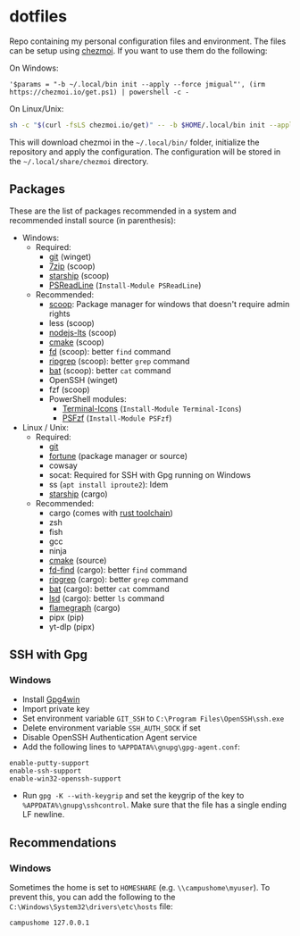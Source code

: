 # dotfiles

Repo containing my personal configuration files and environment. The files can be setup using [chezmoi](https://chezmoi.io). If you want to use them do the following:

On Windows:

```pwsh
'$params = "-b ~/.local/bin init --apply --force jmigual"', (irm https://chezmoi.io/get.ps1) | powershell -c -
```

On Linux/Unix:

```sh
sh -c "$(curl -fsLS chezmoi.io/get)" -- -b $HOME/.local/bin init --apply jmigual 
```

This will download chezmoi in the `~/.local/bin/` folder, initialize the repository and apply the configuration. The configuration will be stored in the `~/.local/share/chezmoi` directory.

## Packages

These are the list of packages recommended in a system and recommended install source (in parenthesis):

- Windows:
    - Required:
        - [git](https://git-scm.com/) (winget)
        - [7zip](https://www.7-zip.org/) (scoop)
        - [starship](https://starship.rs/) (scoop)
        - [PSReadLine](https://github.com/PowerShell/PSReadLine) (`Install-Module PSReadLine`)
    - Recommended:
        - [scoop](https://scoop.sh/): Package manager for windows that doesn't require admin rights
        - less (scoop)
        - [nodejs-lts](https://nodejs.org/) (scoop)
        - [cmake](https://cmake.org/) (scoop)
        - [fd](https://github.com/sharkdp/fd) (scoop): better `find` command
        - [ripgrep](https://github.com/BurntSushi/ripgrep) (scoop): better `grep` command
        - [bat](https://github.com/sharkdp/bat) (scoop): better `cat` command
        - OpenSSH (winget)
        - fzf (scoop)
        - PowerShell modules:
            - [Terminal-Icons](https://github.com/devblackops/Terminal-Icons) (`Install-Module Terminal-Icons`)
            - [PSFzf](https://github.com/kelleyma49/PSFzf) (`Install-Module PSFzf`)
- Linux / Unix:
    - Required:
        - [git](https://git-scm.com/)
        - [fortune](https://github.com/shlomif/fortune-mod) (package manager or source)
        - cowsay
        - socat: Required for SSH with Gpg running on Windows
        - ss (`apt install iproute2`): Idem
        - [starship](https://starship.rs/) (cargo)
    - Recommended:
        - cargo (comes with [rust toolchain](https://www.rust-lang.org/tools/install))
        - zsh 
        - fish
        - gcc
        - ninja
        - [cmake](https://cmake.org/download/) (source)
        - [fd-find](https://github.com/sharkdp/fd) (cargo): better `find` command
        - [ripgrep](https://github.com/BurntSushi/ripgrep) (cargo): better `grep` command
        - [bat](https://github.com/sharkdp/bat) (cargo): better `cat` command
        - [lsd](https://github.com/lsd-rs/lsd) (cargo): better `ls` command
        - [flamegraph](https://github.com/flamegraph-rs/flamegraph) (cargo)
        - pipx (pip)
        - yt-dlp (pipx)


## SSH with Gpg

### Windows

- Install [Gpg4win](https://www.gpg4win.org/)
- Import private key
- Set environment variable `GIT_SSH` to `C:\Program Files\OpenSSH\ssh.exe`
- Delete environment variable `SSH_AUTH_SOCK` if set
- Disable OpenSSH Authentication Agent service
- Add the following lines to `%APPDATA%\gnupg\gpg-agent.conf`:
```
enable-putty-support
enable-ssh-support
enable-win32-openssh-support
```
- Run `gpg -K --with-keygrip` and set the keygrip of the key to `%APPDATA%\gnupg\sshcontrol`. Make sure that the file has a single ending LF newline.

## Recommendations

### Windows

Sometimes the home is set to `HOMESHARE` (e.g. `\\campushome\myuser`). To prevent this, you can add the following to the `C:\Windows\System32\drivers\etc\hosts` file:

```txt
campushome 127.0.0.1
```
